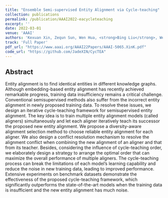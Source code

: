 ```yaml
---
title: "Ensemble Semi-supervised Entity Alignment via Cycle-teaching"
collection: publications
permalink: /publication/AAAI2022-eacycleteaching
excerpt: ''
date: 2022-03-01
venue: 'AAAI'
authors: 'Kexuan Xin, Zequn Sun, Wen Hua, <strong>Bing Liu</strong>, Wei Hu, Jianfeng Qu, Xiaofang Zhou'
track: 'Full Paper'
pdf_url: "https://www.aaai.org/AAAI22Papers/AAAI-5065.XinK.pdf"
code_url: "https://github.com/JadeXIN/CycTEA"
---
```


## Abstract

Entity alignment is to find identical entities in different knowledge graphs. Although embedding-based entity alignment
has recently achieved remarkable progress, training data insufficiency remains a critical challenge. Conventional semisupervised methods also suffer from the incorrect entity alignment in newly proposed training data. To resolve these issues,
we design an iterative cycle-teaching framework for semisupervised entity alignment. The key idea is to train multiple
entity alignment models (called aligners) simultaneously and
let each aligner iteratively teach its successor the proposed
new entity alignment. We propose a diversity-aware alignment selection method to choose reliable entity alignment
for each aligner. We also design a conflict resolution mechanism to resolve the alignment conflict when combining the
new alignment of an aligner and that from its teacher. Besides, considering the influence of cycle-teaching order, we
elaborately design a strategy to arrange the optimal order that
can maximize the overall performance of multiple aligners.
The cycle-teaching process can break the limitations of each
model’s learning capability and reduce the noise in new training data, leading to improved performance. Extensive experiments on benchmark datasets demonstrate the effectiveness of
the proposed cycle-teaching framework, which significantly
outperforms the state-of-the-art models when the training data
is insufficient and the new entity alignment has much noise.


